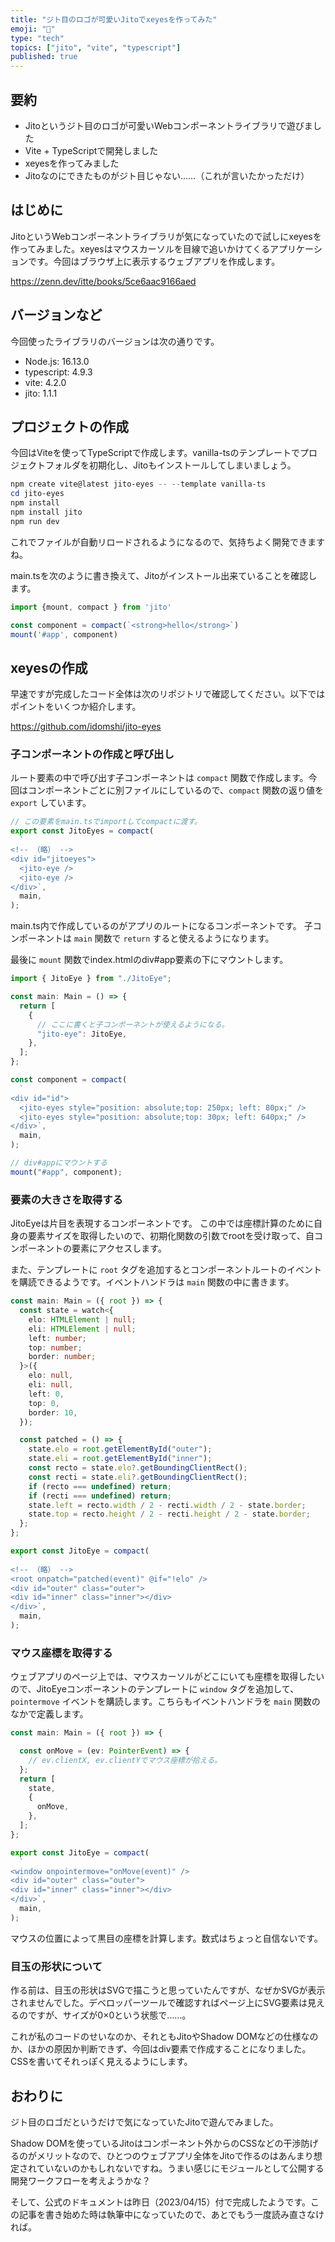 ```yaml
---
title: "ジト目のロゴが可愛いJitoでxeyesを作ってみた"
emoji: "👀"
type: "tech"
topics: ["jito", "vite", "typescript"]
published: true
---
```


## 要約

- Jitoというジト目のロゴが可愛いWebコンポーネントライブラリで遊びました
- Vite + TypeScriptで開発しました
- xeyesを作ってみました
- Jitoなのにできたものがジト目じゃない……（これが言いたかっただけ）

## はじめに

JitoというWebコンポーネントライブラリが気になっていたので試しにxeyesを作ってみました。xeyesはマウスカーソルを目線で追いかけてくるアプリケーションです。今回はブラウザ上に表示するウェブアプリを作成します。

https://zenn.dev/itte/books/5ce6aac9166aed

## バージョンなど

今回使ったライブラリのバージョンは次の通りです。

- Node.js: 16.13.0
- typescript: 4.9.3
- vite: 4.2.0
- jito: 1.1.1

## プロジェクトの作成

今回はViteを使ってTypeScriptで作成します。vanilla-tsのテンプレートでプロジェクトフォルダを初期化し、Jitoもインストールしてしまいましょう。

```powershell
npm create vite@latest jito-eyes -- --template vanilla-ts
cd jito-eyes
npm install
npm install jito
npm run dev
```

これでファイルが自動リロードされるようになるので、気持ちよく開発できますね。

main.tsを次のように書き換えて、Jitoがインストール出来ていることを確認します。

```ts:main.ts
import {mount, compact } from 'jito'

const component = compact(`<strong>hello</strong>`)
mount('#app', component)
```

## xeyesの作成

早速ですが完成したコード全体は次のリポジトリで確認してください。以下ではポイントをいくつか紹介します。

https://github.com/idomshi/jito-eyes

### 子コンポーネントの作成と呼び出し

ルート要素の中で呼び出す子コンポーネントは ``compact`` 関数で作成します。今回はコンポーネントごとに別ファイルにしているので、``compact`` 関数の返り値を ``export`` しています。

```ts:JitoEyes.ts
// この要素をmain.tsでimportしてcompactに渡す。
export const JitoEyes = compact(
  `
<!-- （略） -->
<div id="jitoeyes">
  <jito-eye />
  <jito-eye />
</div>`,
  main,
);
```

main.ts内で作成しているのがアプリのルートになるコンポーネントです。 子コンポーネントは ``main`` 関数で ``return`` すると使えるようになります。

最後に ``mount`` 関数でindex.htmlのdiv#app要素の下にマウントします。

```ts:main.ts
import { JitoEye } from "./JitoEye";

const main: Main = () => {
  return [
    {
      // ここに書くと子コンポーネントが使えるようになる。
      "jito-eye": JitoEye,
    },
  ];
};

const component = compact(
  `
<div id="id">
  <jito-eyes style="position: absolute;top: 250px; left: 80px;" />
  <jito-eyes style="position: absolute;top: 30px; left: 640px;" />
</div>`,
  main,
);

// div#appにマウントする
mount("#app", component);
```


### 要素の大きさを取得する

JitoEyeは片目を表現するコンポーネントです。 この中では座標計算のために自身の要素サイズを取得したいので、初期化関数の引数でrootを受け取って、自コンポーネントの要素にアクセスします。

また、テンプレートに ``root`` タグを追加するとコンポーネントルートのイベントを購読できるようです。イベントハンドラは ``main`` 関数の中に書きます。

```ts:JitoEye.ts
const main: Main = ({ root }) => {
  const state = watch<{
    elo: HTMLElement | null;
    eli: HTMLElement | null;
    left: number;
    top: number;
    border: number;
  }>({
    elo: null,
    eli: null,
    left: 0,
    top: 0,
    border: 10,
  });

  const patched = () => {
    state.elo = root.getElementById("outer");
    state.eli = root.getElementById("inner");
    const recto = state.elo?.getBoundingClientRect();
    const recti = state.eli?.getBoundingClientRect();
    if (recto === undefined) return;
    if (recti === undefined) return;
    state.left = recto.width / 2 - recti.width / 2 - state.border;
    state.top = recto.height / 2 - recti.height / 2 - state.border;
  };
};

export const JitoEye = compact(
  `
<!-- （略） -->
<root onpatch="patched(event)" @if="!elo" />
<div id="outer" class="outer">
<div id="inner" class="inner"></div>
</div>`,
  main,
);
```

### マウス座標を取得する

ウェブアプリのページ上では、マウスカーソルがどこにいても座標を取得したいので、JitoEyeコンポーネントのテンプレートに ``window`` タグを追加して、``pointermove`` イベントを購読します。こちらもイベントハンドラを ``main`` 関数のなかで定義します。

```ts:JitoEye.ts
const main: Main = ({ root }) => {

  const onMove = (ev: PointerEvent) => {
    // ev.clientX, ev.clientYでマウス座標が拾える。
  };
  return [
    state,
    {
      onMove,
    },
  ];
};

export const JitoEye = compact(
  `
<window onpointermove="onMove(event)" />
<div id="outer" class="outer">
<div id="inner" class="inner"></div>
</div>`,
  main,
);
```

マウスの位置によって黒目の座標を計算します。数式はちょっと自信ないです。

### 目玉の形状について

作る前は、目玉の形状はSVGで描こうと思っていたんですが、なぜかSVGが表示されませんでした。デベロッパーツールで確認すればページ上にSVG要素は見えるのですが、サイズが0×0という状態で……。

これが私のコードのせいなのか、それともJitoやShadow DOMなどの仕様なのか、ほかの原因か判断できず、今回はdiv要素で作成することになりました。CSSを書いてそれっぽく見えるようにします。

## おわりに

ジト目のロゴだというだけで気になっていたJitoで遊んでみました。

Shadow DOMを使っているJitoはコンポーネント外からのCSSなどの干渉防げるのがメリットなので、ひとつのウェブアプリ全体をJitoで作るのはあんまり想定されていないのかもしれないですね。うまい感じにモジュールとして公開する開発ワークフローを考えようかな？

そして、公式のドキュメントは昨日（2023/04/15）付で完成したようです。この記事を書き始めた時は執筆中になっていたので、あとでもう一度読み直さなければ。
